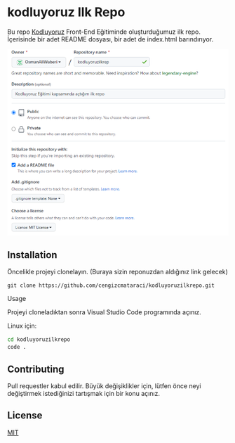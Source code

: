 # kodluyoruz Ilk Repo

Bu repo [Kodluyoruz](https://kodluyoruz.org/) Front-End Eğitiminde oluşturduğumuz ilk repo. İçerisinde bir adet README dosyası, bir adet de index.html barındırıyor.

[![resime](https://raw.githubusercontent.com/OsmanAliWaberi/kodluyoruzilkrepo/main/repository.png)](https://github.com/OsmanAliWaberi/kodluyoruzilkrepo/blob/main/repository.png)

## Installation

Öncelikle projeyi clonelayın. (Buraya sizin reponuzdan aldığınız link gelecek)

``` 
git clone https://github.com/cengizcmataraci/kodluyoruzilkrepo.git 
```

Usage

Projeyi cloneladıktan sonra Visual Studio Code programında açınız.

Linux için:

``` cmd 
cd kodluyoruzilkrepo
code . 
```
## Contributing

Pull requestler kabul edilir. Büyük değişiklikler için, lütfen önce neyi değiştirmek istediğinizi tartışmak için bir konu açınız.

## License
[MIT](https://choosealicense.com/licenses/mit/)
